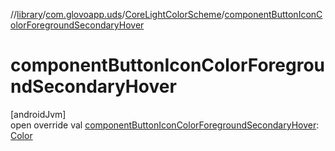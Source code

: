 //[library](../../../index.md)/[com.glovoapp.uds](../index.md)/[CoreLightColorScheme](index.md)/[componentButtonIconColorForegroundSecondaryHover](component-button-icon-color-foreground-secondary-hover.md)

# componentButtonIconColorForegroundSecondaryHover

[androidJvm]\
open override val [componentButtonIconColorForegroundSecondaryHover](component-button-icon-color-foreground-secondary-hover.md): [Color](https://developer.android.com/reference/kotlin/androidx/compose/ui/graphics/Color.html)
